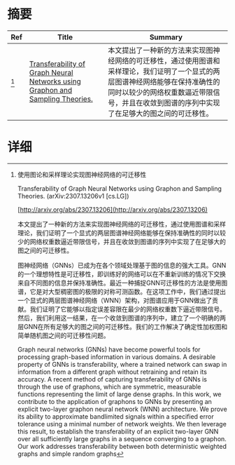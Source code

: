 # 摘要

| Ref | Title | Summary |
| --- | --- | --- |
| [^1] | [Transferability of Graph Neural Networks using Graphon and Sampling Theories.](http://arxiv.org/abs/2307.13206) | 本文提出了一种新的方法来实现图神经网络的可迁移性，通过使用图谱和采样理论，我们证明了一个显式的两层图谱神经网络能够在保持准确性的同时以较少的网络权重数逼近带限信号，并且在收敛到图谱的序列中实现了在足够大的图之间的可迁移性。 |

# 详细

[^1]: 使用图论和采样理论实现图神经网络的可迁移性

    Transferability of Graph Neural Networks using Graphon and Sampling Theories. (arXiv:2307.13206v1 [cs.LG])

    [http://arxiv.org/abs/2307.13206](http://arxiv.org/abs/2307.13206)

    本文提出了一种新的方法来实现图神经网络的可迁移性，通过使用图谱和采样理论，我们证明了一个显式的两层图谱神经网络能够在保持准确性的同时以较少的网络权重数逼近带限信号，并且在收敛到图谱的序列中实现了在足够大的图之间的可迁移性。

    

    图神经网络（GNNs）已成为在各个领域处理基于图的信息的强大工具。GNN的一个理想特性是可迁移性，即训练好的网络可以在不重新训练的情况下交换来自不同图的信息并保持准确性。最近一种捕捉GNN可迁移性的方法是使用图谱，它是对大型稠密图的极限的对称可测函数。在这项工作中，我们通过提出一个显式的两层图谱神经网络（WNN）架构，对图谱应用于GNN做出了贡献。我们证明了它能够以指定误差容限在最少的网络权重数下逼近带限信号。然后，我们利用这一结果，在一个收敛到图谱的序列中，建立了一个明确的两层GNN在所有足够大的图之间的可迁移性。我们的工作解决了确定性加权图和简单随机图之间的可迁移性问题。

    Graph neural networks (GNNs) have become powerful tools for processing graph-based information in various domains. A desirable property of GNNs is transferability, where a trained network can swap in information from a different graph without retraining and retain its accuracy. A recent method of capturing transferability of GNNs is through the use of graphons, which are symmetric, measurable functions representing the limit of large dense graphs. In this work, we contribute to the application of graphons to GNNs by presenting an explicit two-layer graphon neural network (WNN) architecture. We prove its ability to approximate bandlimited signals within a specified error tolerance using a minimal number of network weights. We then leverage this result, to establish the transferability of an explicit two-layer GNN over all sufficiently large graphs in a sequence converging to a graphon. Our work addresses transferability between both deterministic weighted graphs and simple random graphs
    

